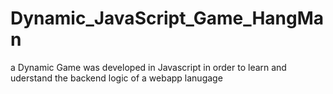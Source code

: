 # Dynamic_JavaScript_Game_HangMan
a Dynamic Game was developed in Javascript in order to learn and uderstand the backend logic of a webapp lanugage
